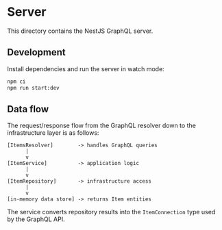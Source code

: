 # Server

This directory contains the NestJS GraphQL server.

## Development

Install dependencies and run the server in watch mode:

```bash
npm ci
npm run start:dev
```

## Data flow

The request/response flow from the GraphQL resolver down to the infrastructure layer is as follows:

```
[ItemsResolver]        -> handles GraphQL queries
      |
      v
[ItemService]          -> application logic
      |
      v
[ItemRepository]       -> infrastructure access
      |
      v
[in-memory data store] -> returns Item entities
```

The service converts repository results into the `ItemConnection` type used by the GraphQL API.
